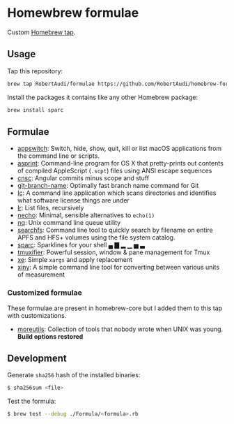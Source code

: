 Homewbrew formulae
==================

Custom [Homebrew tap].

[Homebrew tap]: https://github.com/Homebrew/homebrew/blob/master/share/doc/homebrew/brew-tap.md

Usage
-----

Tap this repository:

```sh
brew tap RobertAudi/formulae https://github.com/RobertAudi/homebrew-formulae.git
```

Install the packages it contains like any other Homebrew package:

```sh
brew install sparc
```

Formulae
--------

- [appswitch][]: Switch, hide, show, quit, kill or list macOS applications from the command line or scripts.
- [asprint][]: Command-line program for OS X that pretty-prints out contents of compiled AppleScript (`.scpt`) files using ANSI escape sequences
- [cnsc][]: Angular commits minus scope and stuff
- [git-branch-name][]: Optimally fast branch name command for Git
- [lc][]: A command line application which scans directories and identifies what software license things are under
- [lr][]: List files, recursively
- [necho][]: Minimal, sensible alternatives to `echo(1)`
- [nq][]: Unix command line queue utility
- [searchfs][]: Command line tool to quickly search by filename on entire APFS and HFS+ volumes using the file system catalog.
- [sparc][]: Sparklines for your shell ▄ ▇ ▂ ▁ ▅ ▃
- [tmuxifier][]: Powerful session, window & pane management for Tmux
- [xe][]: Simple `xargs` and apply replacement
- [xiny][]: A simple command line tool for converting between various units of measurement

[appswitch]: https://sabi.net/nriley/software/#appswitch
[asprint]: http://hasseg.org/asprint
[cnsc]: https://github.com/RobertAudi/cnsc
[git-branch-name]: https://github.com/itchyny/git-branch-name
[lc]: https://github.com/boyter/lc
[lr]: https://github.com/chneukirchen/lr
[necho]: https://github.com/chneukirchen/necho
[nq]: https://github.com/chneukirchen/nq
[searchfs]: https://sveinbjorn.org/searchfs
[sparc]: https://github.com/RobertAudi/sparc
[tmuxifier]: https://github.com/jimeh/tmuxifier
[xe]: https://github.com/chneukirchen/xe
[xiny]: https://xiny.sh/

### Customized formulae

These formulae are present in homebrew-core but I added them to this tap with customizations.

- [moreutils][]: Collection of tools that nobody wrote when UNIX was young. **Build options restored**

[moreutils]: https://joeyh.name/code/moreutils/

Development
-----------

Generate `sha256` hash of the installed binaries:

```sh
$ sha256sum <file>
```

Test the formula:

```sh
$ brew test --debug ./Formula/<formula>.rb
```
